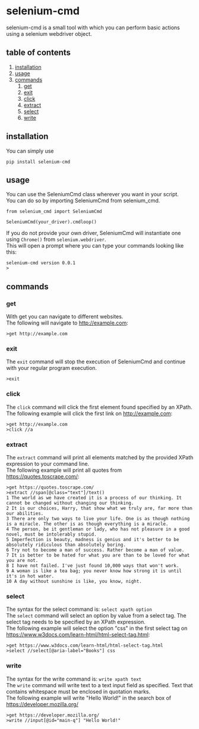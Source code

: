 # selenium-cmd
selenium-cmd is a small tool with which you can perform basic actions using a selenium webdriver object.

## table of contents
1. [installation](#installation)
2. [usage](#usage)
3. [commands](#commands)
    1. [get](#get)
    1. [exit](#exit)
    1. [click](#click)
    1. [extract](#extract)
    1. [select](#select)
    1. [write](#write)

## installation
You can simply use
```
pip install selenium-cmd
```

## usage
You can use the SeleniumCmd class wherever you want in your script.  
You can do so by importing SeleniumCmd from selenium_cmd.
```
from selenium_cmd import SeleniumCmd

SeleniumCmd(your_driver).cmdloop()
```
If you do not provide your own driver, SeleniumCmd will instantiate one using `Chrome()` from `selenium.webdriver`.  
This will open a prompt where you can type your commands looking like this:
```
selenium-cmd version 0.0.1
>
```

## commands
### get
With get you can navigate to different websites.  
The following will navigate to http://example.com:
```
>get http://example.com
```

### exit
The `exit` command will stop the execution of SeleniumCmd and continue with your regular program execution.  
```
>exit
```

### click
The `click` command will click the first element found specified by an XPath.  
The following example will click the first link on http://example.com:
```
>get http://example.com
>click //a
```

### extract
The `extract` command will print all elements matched by the provided XPath expression to your command line.  
The following example will print all quotes from https://quotes.toscrape.com/:
```
>get https://quotes.toscrape.com/
>extract //span[@class="text"]/text()
1 The world as we have created it is a process of our thinking. It cannot be changed without changing our thinking.
2 It is our choices, Harry, that show what we truly are, far more than our abilities.
3 There are only two ways to live your life. One is as though nothing is a miracle. The other is as though everything is a miracle.
4 The person, be it gentleman or lady, who has not pleasure in a good novel, must be intolerably stupid.
5 Imperfection is beauty, madness is genius and it's better to be absolutely ridiculous than absolutely boring.
6 Try not to become a man of success. Rather become a man of value.
7 It is better to be hated for what you are than to be loved for what you are not.
8 I have not failed. I've just found 10,000 ways that won't work.
9 A woman is like a tea bag; you never know how strong it is until it's in hot water.
10 A day without sunshine is like, you know, night.
```

### select
The syntax for the select command is: `select xpath option`  
The `select` command will select an option by value from a select tag. The select tag needs to be specified by an XPath expression.  
The following example will select the option "css" in the first select tag on https://www.w3docs.com/learn-html/html-select-tag.html:
```
>get https://www.w3docs.com/learn-html/html-select-tag.html
>select //select[@aria-label="Books"] css
```

### write
The syntax for the write command is: `write xpath text`  
The `write` command will write text to a text input field as specified. Text that contains whitespace must be enclosed in quotation marks.  
The following example will write "Hello World!" in the search box of https://developer.mozilla.org/
```
>get https://developer.mozilla.org/
>write //input[@id="main-q"] "Hello World!"
```
